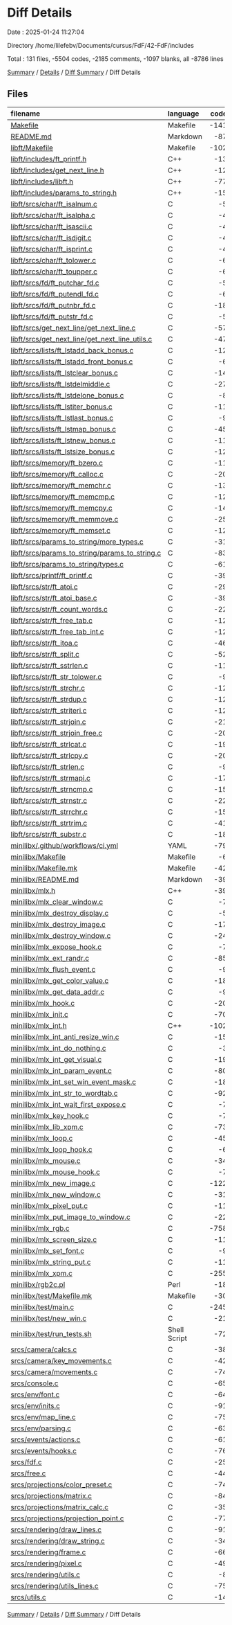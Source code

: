 # Diff Details

Date : 2025-01-24 11:27:04

Directory /home/lilefebv/Documents/cursus/FdF/42-FdF/includes

Total : 131 files,  -5504 codes, -2185 comments, -1097 blanks, all -8786 lines

[Summary](results.md) / [Details](details.md) / [Diff Summary](diff.md) / Diff Details

## Files
| filename | language | code | comment | blank | total |
| :--- | :--- | ---: | ---: | ---: | ---: |
| [Makefile](/Makefile) | Makefile | -141 | -22 | -33 | -196 |
| [README.md](/README.md) | Markdown | -87 | 0 | -51 | -138 |
| [libft/Makefile](/libft/Makefile) | Makefile | -102 | -20 | -22 | -144 |
| [libft/includes/ft\_printf.h](/libft/includes/ft_printf.h) | C++ | -13 | -54 | -5 | -72 |
| [libft/includes/get\_next\_line.h](/libft/includes/get_next_line.h) | C++ | -12 | -22 | -7 | -41 |
| [libft/includes/libft.h](/libft/includes/libft.h) | C++ | -77 | -654 | -57 | -788 |
| [libft/includes/params\_to\_string.h](/libft/includes/params_to_string.h) | C++ | -15 | -48 | -5 | -68 |
| [libft/srcs/char/ft\_isalnum.c](/libft/srcs/char/ft_isalnum.c) | C | -5 | -11 | -2 | -18 |
| [libft/srcs/char/ft\_isalpha.c](/libft/srcs/char/ft_isalpha.c) | C | -4 | -11 | -2 | -17 |
| [libft/srcs/char/ft\_isascii.c](/libft/srcs/char/ft_isascii.c) | C | -4 | -11 | -2 | -17 |
| [libft/srcs/char/ft\_isdigit.c](/libft/srcs/char/ft_isdigit.c) | C | -4 | -11 | -2 | -17 |
| [libft/srcs/char/ft\_isprint.c](/libft/srcs/char/ft_isprint.c) | C | -4 | -11 | -2 | -17 |
| [libft/srcs/char/ft\_tolower.c](/libft/srcs/char/ft_tolower.c) | C | -6 | -11 | -2 | -19 |
| [libft/srcs/char/ft\_toupper.c](/libft/srcs/char/ft_toupper.c) | C | -6 | -11 | -2 | -19 |
| [libft/srcs/fd/ft\_putchar\_fd.c](/libft/srcs/fd/ft_putchar_fd.c) | C | -5 | -11 | -3 | -19 |
| [libft/srcs/fd/ft\_putendl\_fd.c](/libft/srcs/fd/ft_putendl_fd.c) | C | -6 | -11 | -3 | -20 |
| [libft/srcs/fd/ft\_putnbr\_fd.c](/libft/srcs/fd/ft_putnbr_fd.c) | C | -18 | -11 | -3 | -32 |
| [libft/srcs/fd/ft\_putstr\_fd.c](/libft/srcs/fd/ft_putstr_fd.c) | C | -5 | -11 | -3 | -19 |
| [libft/srcs/get\_next\_line/get\_next\_line.c](/libft/srcs/get_next_line/get_next_line.c) | C | -57 | -11 | -8 | -76 |
| [libft/srcs/get\_next\_line/get\_next\_line\_utils.c](/libft/srcs/get_next_line/get_next_line_utils.c) | C | -47 | -11 | -8 | -66 |
| [libft/srcs/lists/ft\_lstadd\_back\_bonus.c](/libft/srcs/lists/ft_lstadd_back_bonus.c) | C | -12 | -11 | -4 | -27 |
| [libft/srcs/lists/ft\_lstadd\_front\_bonus.c](/libft/srcs/lists/ft_lstadd_front_bonus.c) | C | -6 | -11 | -3 | -20 |
| [libft/srcs/lists/ft\_lstclear\_bonus.c](/libft/srcs/lists/ft_lstclear_bonus.c) | C | -14 | -11 | -4 | -29 |
| [libft/srcs/lists/ft\_lstdelmiddle.c](/libft/srcs/lists/ft_lstdelmiddle.c) | C | -27 | -11 | -4 | -42 |
| [libft/srcs/lists/ft\_lstdelone\_bonus.c](/libft/srcs/lists/ft_lstdelone_bonus.c) | C | -8 | -11 | -3 | -22 |
| [libft/srcs/lists/ft\_lstiter\_bonus.c](/libft/srcs/lists/ft_lstiter_bonus.c) | C | -11 | -11 | -3 | -25 |
| [libft/srcs/lists/ft\_lstlast\_bonus.c](/libft/srcs/lists/ft_lstlast_bonus.c) | C | -9 | -11 | -3 | -23 |
| [libft/srcs/lists/ft\_lstmap\_bonus.c](/libft/srcs/lists/ft_lstmap_bonus.c) | C | -45 | -11 | -7 | -63 |
| [libft/srcs/lists/ft\_lstnew\_bonus.c](/libft/srcs/lists/ft_lstnew_bonus.c) | C | -11 | -11 | -4 | -26 |
| [libft/srcs/lists/ft\_lstsize\_bonus.c](/libft/srcs/lists/ft_lstsize_bonus.c) | C | -12 | -11 | -4 | -27 |
| [libft/srcs/memory/ft\_bzero.c](/libft/srcs/memory/ft_bzero.c) | C | -11 | -11 | -4 | -26 |
| [libft/srcs/memory/ft\_calloc.c](/libft/srcs/memory/ft_calloc.c) | C | -20 | -11 | -4 | -35 |
| [libft/srcs/memory/ft\_memchr.c](/libft/srcs/memory/ft_memchr.c) | C | -13 | -11 | -4 | -28 |
| [libft/srcs/memory/ft\_memcmp.c](/libft/srcs/memory/ft_memcmp.c) | C | -12 | -11 | -4 | -27 |
| [libft/srcs/memory/ft\_memcpy.c](/libft/srcs/memory/ft_memcpy.c) | C | -14 | -11 | -4 | -29 |
| [libft/srcs/memory/ft\_memmove.c](/libft/srcs/memory/ft_memmove.c) | C | -25 | -11 | -4 | -40 |
| [libft/srcs/memory/ft\_memset.c](/libft/srcs/memory/ft_memset.c) | C | -12 | -11 | -4 | -27 |
| [libft/srcs/params\_to\_string/more\_types.c](/libft/srcs/params_to_string/more_types.c) | C | -31 | -11 | -6 | -48 |
| [libft/srcs/params\_to\_string/params\_to\_string.c](/libft/srcs/params_to_string/params_to_string.c) | C | -83 | -11 | -10 | -104 |
| [libft/srcs/params\_to\_string/types.c](/libft/srcs/params_to_string/types.c) | C | -61 | -11 | -10 | -82 |
| [libft/srcs/printf/ft\_printf.c](/libft/srcs/printf/ft_printf.c) | C | -39 | -11 | -7 | -57 |
| [libft/srcs/str/ft\_atoi.c](/libft/srcs/str/ft_atoi.c) | C | -29 | -11 | -4 | -44 |
| [libft/srcs/str/ft\_atoi\_base.c](/libft/srcs/str/ft_atoi_base.c) | C | -39 | -11 | -6 | -56 |
| [libft/srcs/str/ft\_count\_words.c](/libft/srcs/str/ft_count_words.c) | C | -22 | -11 | -4 | -37 |
| [libft/srcs/str/ft\_free\_tab.c](/libft/srcs/str/ft_free_tab.c) | C | -12 | -11 | -4 | -27 |
| [libft/srcs/str/ft\_free\_tab\_int.c](/libft/srcs/str/ft_free_tab_int.c) | C | -12 | -11 | -4 | -27 |
| [libft/srcs/str/ft\_itoa.c](/libft/srcs/str/ft_itoa.c) | C | -46 | -11 | -6 | -63 |
| [libft/srcs/str/ft\_split.c](/libft/srcs/str/ft_split.c) | C | -52 | -11 | -8 | -71 |
| [libft/srcs/str/ft\_sstrlen.c](/libft/srcs/str/ft_sstrlen.c) | C | -11 | -11 | -4 | -26 |
| [libft/srcs/str/ft\_str\_tolower.c](/libft/srcs/str/ft_str_tolower.c) | C | -9 | -11 | -4 | -24 |
| [libft/srcs/str/ft\_strchr.c](/libft/srcs/str/ft_strchr.c) | C | -12 | -11 | -2 | -25 |
| [libft/srcs/str/ft\_strdup.c](/libft/srcs/str/ft_strdup.c) | C | -12 | -11 | -4 | -27 |
| [libft/srcs/str/ft\_striteri.c](/libft/srcs/str/ft_striteri.c) | C | -12 | -11 | -4 | -27 |
| [libft/srcs/str/ft\_strjoin.c](/libft/srcs/str/ft_strjoin.c) | C | -21 | -11 | -4 | -36 |
| [libft/srcs/str/ft\_strjoin\_free.c](/libft/srcs/str/ft_strjoin_free.c) | C | -20 | -11 | -4 | -35 |
| [libft/srcs/str/ft\_strlcat.c](/libft/srcs/str/ft_strlcat.c) | C | -19 | -11 | -4 | -34 |
| [libft/srcs/str/ft\_strlcpy.c](/libft/srcs/str/ft_strlcpy.c) | C | -20 | -11 | -4 | -35 |
| [libft/srcs/str/ft\_strlen.c](/libft/srcs/str/ft_strlen.c) | C | -9 | -11 | -4 | -24 |
| [libft/srcs/str/ft\_strmapi.c](/libft/srcs/str/ft_strmapi.c) | C | -17 | -11 | -4 | -32 |
| [libft/srcs/str/ft\_strncmp.c](/libft/srcs/str/ft_strncmp.c) | C | -15 | -11 | -4 | -30 |
| [libft/srcs/str/ft\_strnstr.c](/libft/srcs/str/ft_strnstr.c) | C | -22 | -11 | -4 | -37 |
| [libft/srcs/str/ft\_strrchr.c](/libft/srcs/str/ft_strrchr.c) | C | -15 | -11 | -4 | -30 |
| [libft/srcs/str/ft\_strtrim.c](/libft/srcs/str/ft_strtrim.c) | C | -41 | -11 | -6 | -58 |
| [libft/srcs/str/ft\_substr.c](/libft/srcs/str/ft_substr.c) | C | -18 | -11 | -4 | -33 |
| [minilibx/.github/workflows/ci.yml](/minilibx/.github/workflows/ci.yml) | YAML | -79 | -2 | -8 | -89 |
| [minilibx/Makefile](/minilibx/Makefile) | Makefile | -6 | -10 | -7 | -23 |
| [minilibx/Makefile.mk](/minilibx/Makefile.mk) | Makefile | -42 | -10 | -15 | -67 |
| [minilibx/README.md](/minilibx/README.md) | Markdown | -39 | 0 | -17 | -56 |
| [minilibx/mlx.h](/minilibx/mlx.h) | C++ | -39 | -70 | -31 | -140 |
| [minilibx/mlx\_clear\_window.c](/minilibx/mlx_clear_window.c) | C | -7 | -9 | -6 | -22 |
| [minilibx/mlx\_destroy\_display.c](/minilibx/mlx_destroy_display.c) | C | -5 | -11 | -3 | -19 |
| [minilibx/mlx\_destroy\_image.c](/minilibx/mlx_destroy_image.c) | C | -17 | -10 | -5 | -32 |
| [minilibx/mlx\_destroy\_window.c](/minilibx/mlx_destroy_window.c) | C | -24 | -9 | -6 | -39 |
| [minilibx/mlx\_expose\_hook.c](/minilibx/mlx_expose_hook.c) | C | -7 | -9 | -7 | -23 |
| [minilibx/mlx\_ext\_randr.c](/minilibx/mlx_ext_randr.c) | C | -85 | -2 | -18 | -105 |
| [minilibx/mlx\_flush\_event.c](/minilibx/mlx_flush_event.c) | C | -9 | -9 | -8 | -26 |
| [minilibx/mlx\_get\_color\_value.c](/minilibx/mlx_get_color_value.c) | C | -18 | -9 | -7 | -34 |
| [minilibx/mlx\_get\_data\_addr.c](/minilibx/mlx_get_data_addr.c) | C | -9 | -9 | -6 | -24 |
| [minilibx/mlx\_hook.c](/minilibx/mlx_hook.c) | C | -20 | -9 | -12 | -41 |
| [minilibx/mlx\_init.c](/minilibx/mlx_init.c) | C | -70 | -17 | -13 | -100 |
| [minilibx/mlx\_int.h](/minilibx/mlx_int.h) | C++ | -102 | -13 | -26 | -141 |
| [minilibx/mlx\_int\_anti\_resize\_win.c](/minilibx/mlx_int_anti_resize_win.c) | C | -15 | -9 | -5 | -29 |
| [minilibx/mlx\_int\_do\_nothing.c](/minilibx/mlx_int_do_nothing.c) | C | -3 | -9 | -5 | -17 |
| [minilibx/mlx\_int\_get\_visual.c](/minilibx/mlx_int_get_visual.c) | C | -19 | -12 | -9 | -40 |
| [minilibx/mlx\_int\_param\_event.c](/minilibx/mlx_int_param_event.c) | C | -80 | -9 | -12 | -101 |
| [minilibx/mlx\_int\_set\_win\_event\_mask.c](/minilibx/mlx_int_set_win_event_mask.c) | C | -18 | -9 | -8 | -35 |
| [minilibx/mlx\_int\_str\_to\_wordtab.c](/minilibx/mlx_int_str_to_wordtab.c) | C | -92 | -9 | -13 | -114 |
| [minilibx/mlx\_int\_wait\_first\_expose.c](/minilibx/mlx_int_wait_first_expose.c) | C | -7 | -9 | -8 | -24 |
| [minilibx/mlx\_key\_hook.c](/minilibx/mlx_key_hook.c) | C | -7 | -9 | -7 | -23 |
| [minilibx/mlx\_lib\_xpm.c](/minilibx/mlx_lib_xpm.c) | C | -73 | -9 | -15 | -97 |
| [minilibx/mlx\_loop.c](/minilibx/mlx_loop.c) | C | -45 | -9 | -10 | -64 |
| [minilibx/mlx\_loop\_hook.c](/minilibx/mlx_loop_hook.c) | C | -6 | -9 | -7 | -22 |
| [minilibx/mlx\_mouse.c](/minilibx/mlx_mouse.c) | C | -34 | -7 | -8 | -49 |
| [minilibx/mlx\_mouse\_hook.c](/minilibx/mlx_mouse_hook.c) | C | -7 | -9 | -7 | -23 |
| [minilibx/mlx\_new\_image.c](/minilibx/mlx_new_image.c) | C | -122 | -15 | -23 | -160 |
| [minilibx/mlx\_new\_window.c](/minilibx/mlx_new_window.c) | C | -31 | -25 | -7 | -63 |
| [minilibx/mlx\_pixel\_put.c](/minilibx/mlx_pixel_put.c) | C | -11 | -9 | -7 | -27 |
| [minilibx/mlx\_put\_image\_to\_window.c](/minilibx/mlx_put_image_to_window.c) | C | -22 | -9 | -7 | -38 |
| [minilibx/mlx\_rgb.c](/minilibx/mlx_rgb.c) | C | -758 | -4 | -3 | -765 |
| [minilibx/mlx\_screen\_size.c](/minilibx/mlx_screen_size.c) | C | -11 | 0 | -3 | -14 |
| [minilibx/mlx\_set\_font.c](/minilibx/mlx_set_font.c) | C | -9 | -17 | -5 | -31 |
| [minilibx/mlx\_string\_put.c](/minilibx/mlx_string_put.c) | C | -11 | -9 | -7 | -27 |
| [minilibx/mlx\_xpm.c](/minilibx/mlx_xpm.c) | C | -255 | -47 | -44 | -346 |
| [minilibx/rgb2c.pl](/minilibx/rgb2c.pl) | Perl | -18 | -13 | -8 | -39 |
| [minilibx/test/Makefile.mk](/minilibx/test/Makefile.mk) | Makefile | -30 | -3 | -13 | -46 |
| [minilibx/test/main.c](/minilibx/test/main.c) | C | -245 | 0 | -43 | -288 |
| [minilibx/test/new\_win.c](/minilibx/test/new_win.c) | C | -21 | 0 | -11 | -32 |
| [minilibx/test/run\_tests.sh](/minilibx/test/run_tests.sh) | Shell Script | -72 | -8 | -15 | -95 |
| [srcs/camera/calcs.c](/srcs/camera/calcs.c) | C | -38 | -11 | -7 | -56 |
| [srcs/camera/key\_movements.c](/srcs/camera/key_movements.c) | C | -42 | -11 | -5 | -58 |
| [srcs/camera/movements.c](/srcs/camera/movements.c) | C | -74 | -11 | -9 | -94 |
| [srcs/console.c](/srcs/console.c) | C | -65 | -11 | -6 | -82 |
| [srcs/env/font.c](/srcs/env/font.c) | C | -64 | -11 | -8 | -83 |
| [srcs/env/inits.c](/srcs/env/inits.c) | C | -91 | -11 | -8 | -110 |
| [srcs/env/map\_line.c](/srcs/env/map_line.c) | C | -75 | -11 | -8 | -94 |
| [srcs/env/parsing.c](/srcs/env/parsing.c) | C | -63 | -11 | -8 | -82 |
| [srcs/events/actions.c](/srcs/events/actions.c) | C | -61 | -11 | -7 | -79 |
| [srcs/events/hooks.c](/srcs/events/hooks.c) | C | -76 | -11 | -7 | -94 |
| [srcs/fdf.c](/srcs/fdf.c) | C | -25 | -11 | -5 | -41 |
| [srcs/free.c](/srcs/free.c) | C | -44 | -11 | -7 | -62 |
| [srcs/projections/color\_preset.c](/srcs/projections/color_preset.c) | C | -74 | -11 | -7 | -92 |
| [srcs/projections/matrix.c](/srcs/projections/matrix.c) | C | -84 | -11 | -8 | -103 |
| [srcs/projections/matrix\_calc.c](/srcs/projections/matrix_calc.c) | C | -35 | -11 | -7 | -53 |
| [srcs/projections/projection\_point.c](/srcs/projections/projection_point.c) | C | -77 | -11 | -10 | -98 |
| [srcs/rendering/draw\_lines.c](/srcs/rendering/draw_lines.c) | C | -91 | -11 | -12 | -114 |
| [srcs/rendering/draw\_string.c](/srcs/rendering/draw_string.c) | C | -34 | -11 | -6 | -51 |
| [srcs/rendering/frame.c](/srcs/rendering/frame.c) | C | -66 | -11 | -9 | -86 |
| [srcs/rendering/pixel.c](/srcs/rendering/pixel.c) | C | -49 | -11 | -8 | -68 |
| [srcs/rendering/utils.c](/srcs/rendering/utils.c) | C | -8 | -11 | -3 | -22 |
| [srcs/rendering/utils\_lines.c](/srcs/rendering/utils_lines.c) | C | -75 | -11 | -11 | -97 |
| [srcs/utils.c](/srcs/utils.c) | C | -14 | -11 | -4 | -29 |

[Summary](results.md) / [Details](details.md) / [Diff Summary](diff.md) / Diff Details